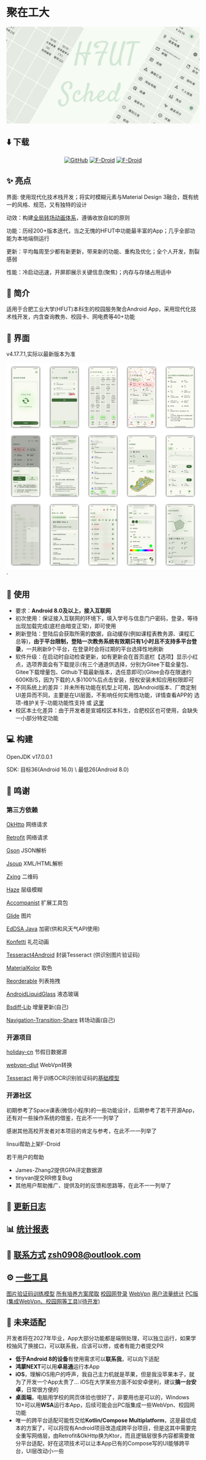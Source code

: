 # 聚在工大
![封面](/src/img/cover.png)

## ⬇️ 下载
<div align="center">

[![GitHub](https://img.shields.io/github/v/release/Chiu-xaH/HFUT-Schedule?logo=github&label=GitHub&style=for-the-badge)](https://github.com/Chiu-xaH/HFUT-Schedule/releases/latest)
[![F-Droid](https://img.shields.io/f-droid/v/com.hfut.schedule?logo=fdroid&style=for-the-badge)](https://f-droid.org/packages/com.hfut.schedule)
[![F-Droid](https://img.shields.io/github/v/release/Chiu-xaH/HFUT-Schedule?logo=gitee&label=Gitee&style=for-the-badge)](https://gitee.com/chiu-xah/HFUT-Schedule/releases/tag/Android)

</div>

## ✨ 亮点
界面: 使用现代化技术栈开发；将实时模糊元素与Material Design 3融合，既有统一的风格、规范，又有独特的设计

动效：构建[全局转场动画体系](https://github.com/Chiu-xaH/Compose-Transition-Sample)，遵循收放自如的原则

功能：历经200+版本迭代，当之无愧的HFUT中功能最丰富的App；几乎全部功能为本地端侧运行

更新：平均每周至少都有新更新，带来新的功能、重构及优化；全个人开发，割裂感弱

性能：冷启动迅速，开屏即展示关键信息(聚焦)；内存与存储占用适中

## 🔶 简介
适用于合肥工业大学(HFUT)本科生的校园服务聚合Android App，采用现代化技术栈开发，内含查询教务、校园卡、网电费等40+功能

## 📱 界面
v4.17.7.1,实际以最新版本为准

![截图](/src/img/ui.jpg)·

## 📕 使用
- 要求：**Android 8.0及以上，接入互联网**
- 初次使用：保证接入互联网的环境下，填入学号与信息门户密码，登录，等待出现加载完成(底栏由暗变正常)，即可使用 
- 刷新登陆：登陆后会获取所需的数据，自动缓存(例如课程表教务源、课程汇总等)，**由于平台限制，登陆一次教务系统有效期只有1小时且不支持多平台登录**，一共刷新9个平台，在登录时会将过期的平台选择性地刷新 
- 软件升级：在启动时自动检查更新，如有更新会在首页底栏【选项】显示小红点，选项界面会有下载提示(有三个通道供选择，分别为Gitee下载全量包、Gitee下载增量包、Github下载最新版本，选任意即可)(Gitee会存在限速约600KB/S，因为下载的人多)100%后点击安装，授权安装未知应用权限即可 
- 不同系统上的差异：并未所有功能在机型上可用，因Android版本、厂商定制UI差异而不同，主要是在UI层面，不影响任何实用性功能，详情查看APP的 选项-维护关于-功能功能性支持 或 [这里](/docs/CONTRAST.md)
- 校区本土化差异：由于开发者是宣城校区本科生，合肥校区也可使用，会缺失一小部分特定功能

## 💻 构建
OpenJDK v17.0.0.1

SDK: 目标36(Android 16.0) \ 最低26(Android 8.0)

## 🫶 鸣谢
### 第三方依赖
[OkHttp](https://github.com/square/okhttp) 网络请求

[Retrofit](https://github.com/square/retrofit) 网络请求

[Gson](https://github.com/google/gson) JSON解析

[Jsoup](https://github.com/jhy/jsoup) XML/HTML解析

[Zxing](https://github.com/zxing/zxing) 二维码

[Haze](https://github.com/chrisbanes/haze) 层级模糊

[Accompanist](https://github.com/google/accompanist) 扩展工具包

[Glide](https://github.com/bumptech/glide) 图片

[EdDSA Java](https://github.com/str4d/ed25519-java) 加密(供和风天气API使用)

[Konfetti](https://github.com/DanielMartinus/Konfetti) 礼花动画

[Tesseract4Android](https://github.com/adaptech-cz/Tesseract4Android) 封装Tesseract (供识别图片验证码)

[MaterialKolor](https://github.com/jordond/MaterialKolor) 取色

[Reorderable](https://github.com/Calvin-LL/Reorderable) 列表拖拽

[AndroidLiquidGlass](https://github.com/Kyant0/AndroidLiquidGlass) 液态玻璃

[Bsdiff-Lib](https://github.com/Chiu-xaH/Bsdiff-Lib) 增量更新(自己)

[Navigation-Transition-Share](https://github.com/Chiu-xaH/Compose-Transition-Sample) 转场动画(自己)

### 开源项目
[holiday-cn](https://github.com/NateScarlet/holiday-cn) 节假日数据源

[webvpn-dlut](https://github.com/ESWZY/webvpn-dlut) WebVpn转换

[Tesseract](https://github.com/tesseract-ocr/tesseract) 用于训练OCR识别验证码的[基础模型](https://github.com/tesseract-ocr/tessdata)

### 开源社区
初期参考了Space课表(微信小程序)的一些功能设计，后期参考了若干开源App，还有对一些操作系统的借鉴，在此不一一列举了

感谢其他高校开发者对本项目的肯定与参考，在此不一一列举了

linsui帮助上架F-Droid

若干用户的帮助
- James-Zhang2提供GPA评定数据源
- tinyvan提交RR修复Bug
- 其他用户帮助推广、提供及时的反馈和思路等，在此不一一列举了

## 📑 [更新日志](docs/update)

## 📊 [统计报表](/docs/CHART.md)

## 📧 [联系方式](zsh0908@outlook.com) zsh0908@outlook.com

## ⚙️ [一些工具](/tools)
[图片验证码训练模型](/tools/Captcha-Ocr) [所有培养方案爬取](tools\All-Programs-Get-Python) [校园网登录](/tools/Login-Web-Python) [WebVpn](tools/WebVpn) [用户流量统计](/tools/SQL-Chart-Python) [PC版(集成WebVpn、校园网等工具)(待开发)](/tools/Lite-For-PC)

## 🫥 未来适配

开发者将在2027年毕业，App大部分功能都是端侧处理，可以独立运行，如果学校抽风了换接口，可以联系我，应该可以修，或者有能力者提交PR

- **低于Android 8的设备**有使用需求可以**联系我**，可以向下适配
- **鸿蒙NEXT**可以用**卓易通**运行本App
- **iOS**，理解iOS用户的呼声，我自己主力机就是苹果，但是我没苹果本子，就为了开发一个App太贵了... iOS在大学某些方面不如安卓便利，建议**搞一台安卓**，日常很方便的
- **桌面端**，电脑用学校的网页体验也很好了，非要用也是可以的，Windows 10+可以用**WSA**运行本App，后续可能会出PC版集成一些WebVpn、校园网功能
- 唯一的跨平台适配可能性交给**Kotlin/Compose Multiplatform**，这是最低成本的方案了，可以将现有Android项目改造成跨平台项目，但是这其中需要完全重写网络层，由Retrofit&OkHttp换为Ktor，而且逻辑层很多内容都需要做分平台适配，好在这项技术可以让本App已有的Compose写的UI能够跨平台，UI层改动小一些






